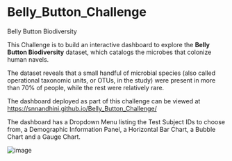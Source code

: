 # Belly_Button_Challenge
Belly Button Biodiversity

This Challenge is to build an interactive dashboard to explore the **Belly Button Biodiversity** dataset, which catalogs the microbes that colonize human navels.

The dataset reveals that a small handful of microbial species (also called operational taxonomic units, or OTUs, in the study) were present in more than 70% of people, while the rest were relatively rare.

The dashboard deployed as part of this challenge can be viewed at https://snnandhini.github.io/Belly_Button_Challenge/

The dashboard has a Dropdown Menu listing the Test Subject IDs to choose from, a Demographic Information Panel, a Horizontal Bar Chart, a Bubble Chart and a Gauge Chart.



![image](https://user-images.githubusercontent.com/111614210/206615693-3fd0dc8a-6869-4b5e-b563-dca53b36dcec.png)

